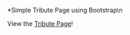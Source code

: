 *Simple Tribute Page using Bootstrap\n

View the <a href="http://codepen.io/neeraj-lad/full/wMOqdW/" target="_blank">Tribute Page</a>!
